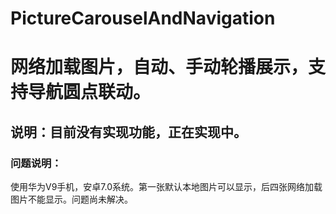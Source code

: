# PictureCarouselAndNavigation
网络加载图片，自动、手动轮播展示，支持导航圆点联动。<br>
========
说明：目前没有实现功能，正在实现中。
---------
### 问题说明：
使用华为V9手机，安卓7.0系统。第一张默认本地图片可以显示，后四张网络加载图片不能显示。问题尚未解决。


